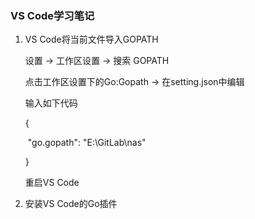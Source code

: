 ### VS Code学习笔记

1. VS Code将当前文件导入GOPATH

   设置 -> 工作区设置 -> 搜索 GOPATH

   点击工作区设置下的Go:Gopath -> 在setting.json中编辑

   输入如下代码

   {

   ​	 "go.gopath": "E:\\GitLab\\nas"

   }

   重启VS Code

2. 安装VS Code的Go插件

   